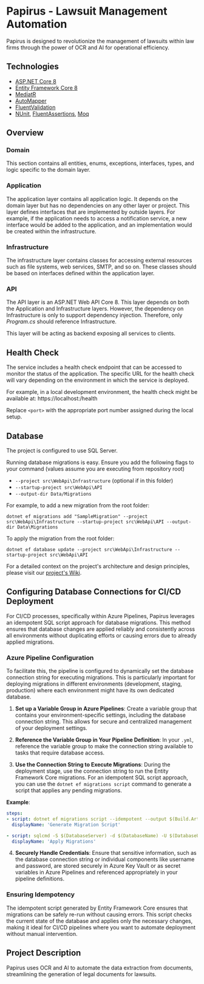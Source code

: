 # Papirus - Lawsuit Management Automation

Papirus is designed to revolutionize the management of lawsuits within law firms through the power of OCR and AI for operational efficiency.

## Technologies

- [ASP.NET Core 8](https://docs.microsoft.com/en-us/aspnet/core/introduction-to-aspnet-core)
- [Entity Framework Core 8](https://docs.microsoft.com/en-us/ef/core/)
- [MediatR](https://github.com/jbogard/MediatR)
- [AutoMapper](https://automapper.org/)
- [FluentValidation](https://fluentvalidation.net/)
- [NUnit](https://nunit.org/), [FluentAssertions](https://fluentassertions.com/), [Moq](https://github.com/moq)

## Overview

### Domain

This section contains all entities, enums, exceptions, interfaces, types, and logic specific to the domain layer.

### Application

The application layer contains all application logic. It depends on the domain layer but has no dependencies on any other layer or project. This layer defines interfaces that are implemented by outside layers. For example, if the application needs to access a notification service, a new interface would be added to the application, and an implementation would be created within the infrastructure.

### Infrastructure

The infrastructure layer contains classes for accessing external resources such as file systems, web services, SMTP, and so on. These classes should be based on interfaces defined within the application layer.

### API

The API layer is an ASP.NET Web API Core 8. This layer depends on both the Application and Infrastructure layers. However, the dependency on Infrastructure is only to support dependency injection. Therefore, only *Program.cs* should reference Infrastructure.

This layer will be acting as backend exposing all services to clients.

## Health Check

The service includes a health check endpoint that can be accessed to monitor the status of the application. The specific URL for the health check will vary depending on the environment in which the service is deployed.

For example, in a local development environment, the health check might be available at: https://localhost:<port>/health

Replace `<port>` with the appropriate port number assigned during the local setup.

## Database

The project is configured to use SQL Server.

Running database migrations is easy. Ensure you add the following flags to your command (values assume you are executing from repository root)

- `--project src\WebApi\Infrastructure` (optional if in this folder)
- `--startup-project src\WebApi\API`
- `--output-dir Data/Migrations`

For example, to add a new migration from the root folder:

`dotnet ef migrations add "SampleMigration" --project src\WebApi\Infrastructure --startup-project src\WebApi\API --output-dir Data\Migrations`

To apply the migration from the root folder:

`dotnet ef database update --project src\WebApi\Infrastructure --startup-project src\WebApi\API`

For a detailed context on the project's architecture and design principles, please visit our [project's Wiki](https://dev.azure.com/arroyoconsultingco/Papirus/_wiki/wikis/Papirus.wiki/22/Papirus).

## Configuring Database Connections for CI/CD Deployment

For CI/CD processes, specifically within Azure Pipelines, Papirus leverages an idempotent SQL script approach for database migrations. This method ensures that database changes are applied reliably and consistently across all environments without duplicating efforts or causing errors due to already applied migrations.

### Azure Pipeline Configuration

To facilitate this, the pipeline is configured to dynamically set the database connection string for executing migrations. This is particularly important for deploying migrations in different environments (development, staging, production) where each environment might have its own dedicated database.

1. **Set up a Variable Group in Azure Pipelines**: Create a variable group that contains your environment-specific settings, including the database connection string. This allows for secure and centralized management of your deployment settings.

2. **Reference the Variable Group in Your Pipeline Definition**: In your `.yml`, reference the variable group to make the connection string available to tasks that require database access.

3. **Use the Connection String to Execute Migrations**: During the deployment stage, use the connection string to run the Entity Framework Core migrations. For an idempotent SQL script approach, you can use the `dotnet ef migrations script` command to generate a script that applies any pending migrations.

**Example**:

```yaml
steps:
- script: dotnet ef migrations script --idempotent --output $(Build.ArtifactStagingDirectory)/migrations.sql --project src/WebApi/Infrastructure --startup-project src/WebApi/Api
  displayName: 'Generate Migration Script'

- script: sqlcmd -S $(DatabaseServer) -d $(DatabaseName) -U $(DatabaseUsername) -P $(DatabasePassword) -i $(Build.ArtifactStagingDirectory)/migrations.sql
  displayName: 'Apply Migrations'
```

4. **Securely Handle Credentials**: Ensure that sensitive information, such as the database connection string or individual components like username and password, are stored securely in Azure Key Vault or as secret variables in Azure Pipelines and referenced appropriately in your pipeline definitions.

### Ensuring Idempotency

The idempotent script generated by Entity Framework Core ensures that migrations can be safely re-run without causing errors. This script checks the current state of the database and applies only the necessary changes, making it ideal for CI/CD pipelines where you want to automate deployment without manual intervention.

## Project Description

Papirus uses OCR and AI to automate the data extraction from documents, streamlining the generation of legal documents for lawsuits.